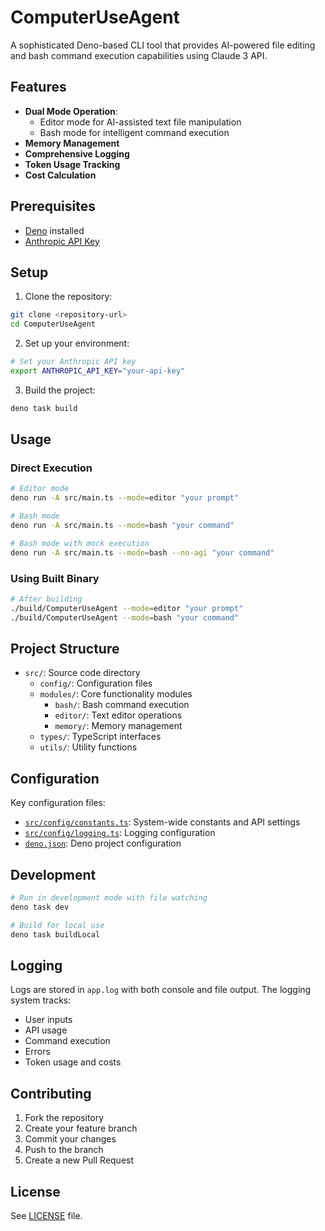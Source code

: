 # ComputerUseAgent

A sophisticated Deno-based CLI tool that provides AI-powered file editing and bash command execution capabilities using Claude 3 API.

## Features

- **Dual Mode Operation**:
  - Editor mode for AI-assisted text file manipulation
  - Bash mode for intelligent command execution
- **Memory Management**
- **Comprehensive Logging**
- **Token Usage Tracking**
- **Cost Calculation**

## Prerequisites

- [Deno](https://deno.land/) installed
- [Anthropic API Key](https://www.anthropic.com/api)

## Setup

1. Clone the repository:
```sh
git clone <repository-url>
cd ComputerUseAgent
```

2. Set up your environment:
```sh
# Set your Anthropic API key
export ANTHROPIC_API_KEY="your-api-key"
```

3. Build the project:
```sh
deno task build
```

## Usage

### Direct Execution

```sh
# Editor mode
deno run -A src/main.ts --mode=editor "your prompt"

# Bash mode
deno run -A src/main.ts --mode=bash "your command"

# Bash mode with mock execution
deno run -A src/main.ts --mode=bash --no-agi "your command"
```

### Using Built Binary

```sh
# After building
./build/ComputerUseAgent --mode=editor "your prompt"
./build/ComputerUseAgent --mode=bash "your command"
```

## Project Structure

- `src/`: Source code directory
  - `config/`: Configuration files
  - `modules/`: Core functionality modules
    - `bash/`: Bash command execution
    - `editor/`: Text editor operations
    - `memory/`: Memory management
  - `types/`: TypeScript interfaces
  - `utils/`: Utility functions

## Configuration

Key configuration files:

- [`src/config/constants.ts`](src/config/constants.ts): System-wide constants and API settings
- [`src/config/logging.ts`](src/config/logging.ts): Logging configuration
- [`deno.json`](deno.json): Deno project configuration

## Development

```sh
# Run in development mode with file watching
deno task dev

# Build for local use
deno task buildLocal
```

## Logging

Logs are stored in `app.log` with both console and file output. The logging system tracks:
- User inputs
- API usage
- Command execution
- Errors
- Token usage and costs

## Contributing

1. Fork the repository
2. Create your feature branch
3. Commit your changes
4. Push to the branch
5. Create a new Pull Request

## License

See [LICENSE](LICENSE) file.